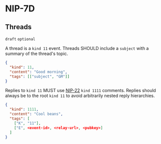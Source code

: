 # NIP-7D

## Threads

`draft` `optional`

A thread is a `kind 11` event. Threads SHOULD include a `subject` with a summary
of the thread's topic.

```json
{
  "kind": 11,
  "content": "Good morning",
  "tags": [["subject", "GM"]]
}
```

Replies to `kind 11` MUST use [NIP-22](./22.md) `kind 1111` comments. Replies should
always be to the root `kind 11` to avoid arbitrarily nested reply hierarchies.

```json
{
  "kind": 1111,
  "content": "Cool beans",
  "tags": [
    ["K", "11"],
    ["E", <event-id>, <relay-url>, <pubkey>]
  ]
}
```
